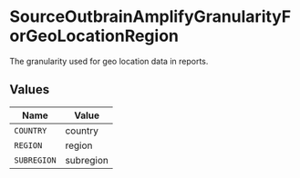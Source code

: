# SourceOutbrainAmplifyGranularityForGeoLocationRegion

The granularity used for geo location data in reports.


## Values

| Name        | Value       |
| ----------- | ----------- |
| `COUNTRY`   | country     |
| `REGION`    | region      |
| `SUBREGION` | subregion   |